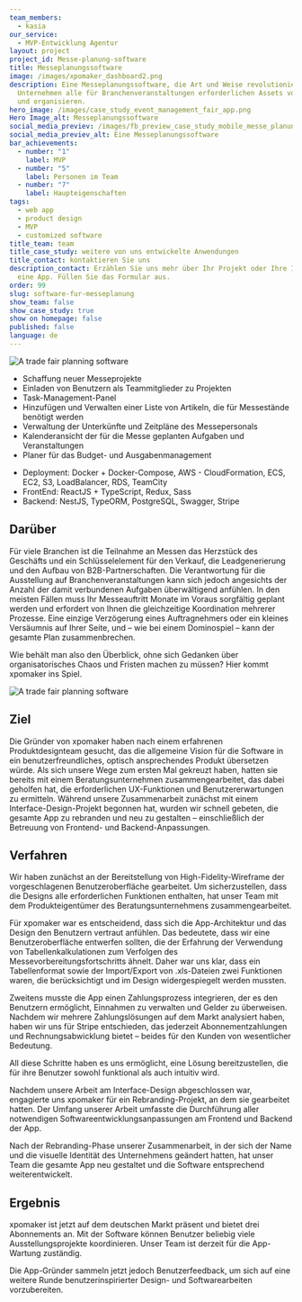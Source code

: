 ```yaml
---
team_members:
  - kasia
our_service:
  - MVP-Entwicklung Agentur
layout: project
project_id: Messe-planung-software
title: Messeplanungssoftware
image: /images/xpomaker_dashboard2.png
description: Eine Messeplanungssoftware, die Art und Weise revolutioniert, wie
  Unternehmen alle für Branchenveranstaltungen erforderlichen Assets vorbereiten
  und organisieren.
hero_image: /images/case_study_event_management_fair_app.png
Hero Image_alt: Messeplanungssoftware
social_media_previev: /images/fb_preview_case_study_mobile_messe_planung_de.png
social_media_previev_alt: Eine Messeplanungssoftware
bar_achievements:
  - number: "1"
    label: MVP
  - number: "5"
    label: Personen im Team
  - number: "7"
    label: Haupteigenschaften
tags:
  - web app
  - product design
  - MVP
  - customized software
title_team: team
title_case_study: weitere von uns entwickelte Anwendungen
title_contact: kontaktieren Sie uns
description_contact: Erzählen Sie uns mehr über Ihr Projekt oder Ihre Idee für
  eine App. Füllen Sie das Formular aus.
order: 99
slug: software-fur-messeplanung
show_team: false
show_case_study: true
show on homepage: false
published: false
language: de
---
```

![A trade fair planning software](/images/xpomaker_dashboard2.png)

<TitleWithIcon sectionTitle='haupteigenschaften' titleIcon='/images/main_features_icon.png' titleIconAlt='haupteigenschaften' />

* Schaffung neuer Messeprojekte
* Einladen von Benutzern als Teammitglieder zu Projekten
* Task-Management-Panel
* Hinzufügen und Verwalten einer Liste von Artikeln, die für Messestände benötigt werden
* Verwaltung der Unterkünfte und Zeitpläne des Messepersonals
* Kalenderansicht der für die Messe geplanten Aufgaben und Veranstaltungen
* Planer für das Budget- und Ausgabenmanagement

<TitleWithIcon sectionTitle='fähigkeiten' titleIcon='/images/skills.svg' titleIconAlt='fähigkeiten' />

<Gallery images='[{"src":"/images/react.png","alt":"React"},{"src":"/images/new_typescript_logo_stack.png","alt":"TypeScript"},{"src":"/images/nest.png","alt":"NestJS"},{"src":"/images/postgresql_logo_stack.png","alt":"PostgreSQL"},{"src":"/images/docker_stack_logo.png","alt":"Docker"},{"src":"/images/teamcity_stack_logo.png","alt":"Teamcity"},{"src":"/images/aws.png","alt":"AWS"}]' />

* Deployment: Docker + Docker-Compose, AWS - CloudFormation, ECS, EC2, S3, LoadBalancer, RDS, TeamCity
* FrontEnd: ReactJS + TypeScript, Redux, Sass
* Backend: NestJS, TypeORM, PostgreSQL, Swagger, Stripe

## Darüber

Für viele Branchen ist die Teilnahme an Messen das Herzstück des Geschäfts und ein Schlüsselelement für den Verkauf, die Leadgenerierung und den Aufbau von B2B-Partnerschaften. Die Verantwortung für die Ausstellung auf Branchenveranstaltungen kann sich jedoch angesichts der Anzahl der damit verbundenen Aufgaben überwältigend anfühlen. In den meisten Fällen muss Ihr Messeauftritt Monate im Voraus sorgfältig geplant werden und erfordert von Ihnen die gleichzeitige Koordination mehrerer Prozesse. Eine einzige Verzögerung eines Auftragnehmers oder ein kleines Versäumnis auf Ihrer Seite, und – wie bei einem Dominospiel – kann der gesamte Plan zusammenbrechen.

Wie behält man also den Überblick, ohne sich Gedanken über organisatorisches Chaos und Fristen machen zu müssen? Hier kommt xpomaker ins Spiel.

![A trade fair planning software](/images/xpomaker_dashboard.png)

## Ziel

Die Gründer von xpomaker haben nach einem erfahrenen Produktdesignteam gesucht, das die allgemeine Vision für die Software in ein benutzerfreundliches, optisch ansprechendes Produkt übersetzen würde. Als sich unsere Wege zum ersten Mal gekreuzt haben, hatten sie bereits mit einem Beratungsunternehmen zusammengearbeitet, das dabei geholfen hat, die erforderlichen UX-Funktionen und Benutzererwartungen zu ermitteln. Während unsere Zusammenarbeit zunächst mit einem Interface-Design-Projekt begonnen hat, wurden wir schnell gebeten, die gesamte App zu rebranden und neu zu gestalten – einschließlich der Betreuung von Frontend- und Backend-Anpassungen.

## Verfahren

Wir haben zunächst an der Bereitstellung von High-Fidelity-Wireframe der vorgeschlagenen Benutzeroberfläche gearbeitet. Um sicherzustellen, dass die Designs alle erforderlichen Funktionen enthalten, hat unser Team mit dem Produkteigentümer des Beratungsunternehmens zusammengearbeitet.

Für xpomaker war es entscheidend, dass sich die App-Architektur und das Design den Benutzern vertraut anfühlen. Das bedeutete, dass wir eine Benutzeroberfläche entwerfen sollten, die der Erfahrung der Verwendung von Tabellenkalkulationen zum Verfolgen des Messevorbereitungsfortschritts ähnelt. Daher war uns klar, dass ein Tabellenformat sowie der Import/Export von .xls-Dateien zwei Funktionen waren, die berücksichtigt und im Design widergespiegelt werden mussten.

Zweitens musste die App einen Zahlungsprozess integrieren, der es den Benutzern ermöglicht, Einnahmen zu verwalten und Gelder zu überweisen. Nachdem wir mehrere Zahlungslösungen auf dem Markt analysiert haben, haben wir uns für Stripe entschieden, das jederzeit Abonnementzahlungen und Rechnungsabwicklung bietet – beides für den Kunden von wesentlicher Bedeutung.

All diese Schritte haben es uns ermöglicht, eine Lösung bereitzustellen, die für ihre Benutzer sowohl funktional als auch intuitiv wird.

Nachdem unsere Arbeit am Interface-Design abgeschlossen war, engagierte uns xpomaker für ein Rebranding-Projekt, an dem sie gearbeitet hatten. Der Umfang unserer Arbeit umfasste die Durchführung aller notwendigen Softwareentwicklungsanpassungen am Frontend und Backend der App.

Nach der Rebranding-Phase unserer Zusammenarbeit, in der sich der Name und die visuelle Identität des Unternehmens geändert hatten, hat unser Team die gesamte App neu gestaltet und die Software entsprechend weiterentwickelt.

## Ergebnis

xpomaker ist jetzt auf dem deutschen Markt präsent und bietet drei Abonnements an. Mit der Software können Benutzer beliebig viele Ausstellungsprojekte koordinieren.
Unser Team ist derzeit für die App-Wartung zuständig.

Die App-Gründer sammeln jetzt jedoch Benutzerfeedback, um sich auf eine weitere Runde benutzerinspirierter Design- und Softwarearbeiten vorzubereiten.